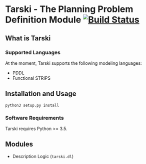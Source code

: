 
# Tarski - The Planning Problem Definition Module [![Build Status](https://travis-ci.com/aig-upf/tarski.svg?branch=master)](https://travis-ci.com/aig-upf/tarski)

## What is Tarski


### Supported Languages
At the moment, Tarski supports the following modeling languages:
* PDDL
* Functional STRIPS



## Installation and Usage

    python3 setup.py install

### Software Requirements
Tarski requires Python >= 3.5.



## Modules

* Description Logic (`tarski.dl`)
